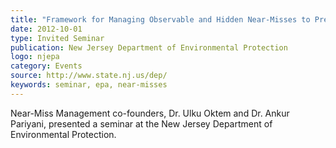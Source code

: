 ```yaml
---
title: "Framework for Managing Observable and Hidden Near-Misses to Prevent Accidents"
date: 2012-10-01
type: Invited Seminar
publication: New Jersey Department of Environmental Protection
logo: njepa
category: Events
source: http://www.state.nj.us/dep/
keywords: seminar, epa, near-misses 
---
```


Near-Miss Management co-founders, Dr. Ulku Oktem and Dr. Ankur Pariyani, presented a seminar at the New Jersey Department of Environmental Protection. 
